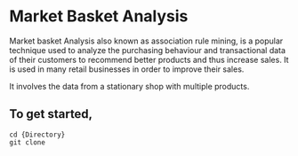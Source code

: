 # Market Basket Analysis

Market basket Analysis also known as association rule mining, is a popular technique used to analyze the purchasing behaviour and transactional data of their customers to recommend better products and thus increase sales. 
It is used in many retail businesses in order to improve their sales. 

It involves the data from a stationary shop with multiple products.

## To get started,
    cd {Directory}
    git clone 





